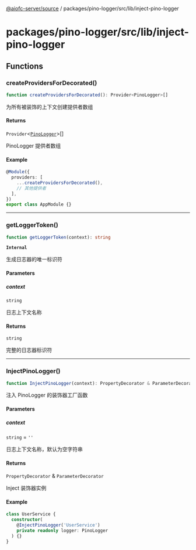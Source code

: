 [@aiofc-server/source](../../../../../index.md) / packages/pino-logger/src/lib/inject-pino-logger

# packages/pino-logger/src/lib/inject-pino-logger

## Functions

### createProvidersForDecorated()

```ts
function createProvidersForDecorated(): Provider<PinoLogger>[]
```

为所有被装饰的上下文创建提供者数组

#### Returns

`Provider`\<[`PinoLogger`](../pino-logger/classes/PinoLogger.md)\>[]

PinoLogger 提供者数组

#### Example

```typescript
@Module({
  providers: [
    ...createProvidersForDecorated(),
    // 其他提供者
  ],
})
export class AppModule {}
```

***

### getLoggerToken()

```ts
function getLoggerToken(context): string
```

**`Internal`**

生成日志器的唯一标识符

#### Parameters

##### context

`string`

日志上下文名称

#### Returns

`string`

完整的日志器标识符

***

### InjectPinoLogger()

```ts
function InjectPinoLogger(context): PropertyDecorator & ParameterDecorator
```

注入 PinoLogger 的装饰器工厂函数

#### Parameters

##### context

`string` = `''`

日志上下文名称，默认为空字符串

#### Returns

`PropertyDecorator` & `ParameterDecorator`

Inject 装饰器实例

#### Example

```typescript
class UserService {
  constructor(
    @InjectPinoLogger('UserService')
    private readonly logger: PinoLogger
  ) {}
}
```
